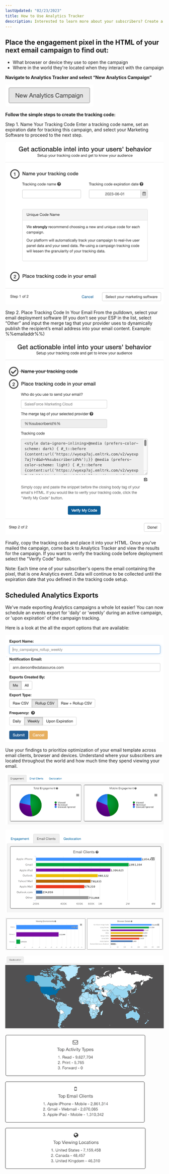 ```yaml
---
lastUpdated: "02/23/2023"
title: How to Use Analytics Tracker
description: Interested to learn more about your subscribers? Create a tracking pixel to include in your email campaigns.
---
```


## Place the engagement pixel in the HTML of your next email campaign to find out:

* What browser or device they use to open the campaign
* Where in the world they're located when they interact with the campaign

**Navigate to Analytics Tracker and select “New Analytics Campaign”** 

![](media/how_to_use_analytics_tracker/newanalyticscampaign.png)

**Follow the simple steps to create the tracking code:** 

Step 1. Name Your Tracking Code
Enter a tracking code name, set an expiration date for tracking this campaign, and select your Marketing Software to proceed to the next step.

![](media/how_to_use_analytics_tracker/trackingcode.png)

Step 2. Place Tracking Code In Your Email
From the pulldown, select your email deployment software (If you don’t see your ESP in the list, select “Other” and input the merge tag that your provider uses to dynamically publish the recipient’s email address into your email content. Example: %%emailaddr%%)

![](media/how_to_use_analytics_tracker/trackingcode2.png)

Finally, copy the tracking code and place it into your HTML. Once you’ve mailed the campaign, come back to Analytics Tracker and view the results for the campaign. If you want to verify the tracking code before deployment select the "Verify Code" button.
 
Note: Each time one of your subscriber's opens the email containing the pixel, that is one Analytics event. Data will continue to be collected until the expiration date that you defined in the tracking code setup.

## Scheduled Analytics Exports

 We've made exporting Analytics campaigns a whole lot easier! You can now schedule an events export for 'daily' or 'weekly' during an active campaign, or 'upon expiration' of the campaign tracking.

 Here is a look at the all the export options that are available:

![](media/how_to_use_analytics_tracker/image_4.png)

 Use your findings to prioritize optimization of your email template across email clients, browser and devices. Understand where your subscribers are located throughout the world and how much time they spend viewing your email.

![](media/how_to_use_analytics_tracker/image_5.png)


![](media/how_to_use_analytics_tracker/image_6.png)


![](media/how_to_use_analytics_tracker/image_7.png)


![](media/how_to_use_analytics_tracker/image_8.png)


![](media/how_to_use_analytics_tracker/image_9.png)


![](media/how_to_use_analytics_tracker/image_10.png)


![](media/how_to_use_analytics_tracker/image_11.png)
